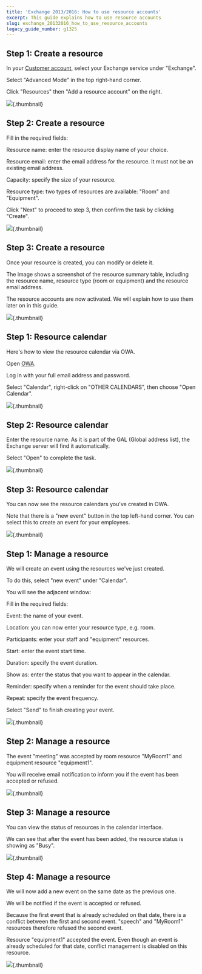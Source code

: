 ```yaml
---
title: 'Exchange 2013/2016: How to use resource accounts'
excerpt: This guide explains how to use resource accounts
slug: exchange_20132016_how_to_use_resource_accounts
legacy_guide_number: g1325
---
```



## Step 1: Create a resource
In your [Customer account](https://www.ovh.com/manager/web/login.html), select your Exchange service under "Exchange".

Select "Advanced Mode" in the top right-hand corner. 

Click "Resources" then "Add a resource account" on the right.

![](images/img_1346.jpg){.thumbnail}


## Step 2: Create a resource
Fill in the required fields:

Resource name: enter the resource display name of your choice.

Resource email: enter the email address for the resource.  It must not be an  existing email address.

Capacity: specify the size of your resource.

Resource type: two types of resources are available: "Room" and "Equipment".

Click "Next" to proceed to step 3, then confirm the task by clicking "Create".

![](images/img_1347.jpg){.thumbnail}


## Step 3: Create a resource
Once your resource is created, you can modify or delete it.

The image shows a screenshot of the resource summary table, including the resource name, resource type (room or equipment) and the resource email address.

The resource accounts are now activated. We will explain how to use them later on in this guide.

![](images/img_1348.jpg){.thumbnail}


## Step 1: Resource calendar
Here's how to view the resource calendar via OWA.

Open [OWA](https://ex.mail.ovh.net/owa/).

Log in with your full email address and password.

Select "Calendar", right-click on "OTHER CALENDARS", then choose "Open Calendar".

![](images/img_1349.jpg){.thumbnail}


## Step 2: Resource calendar
Enter the resource name. As it is part of the GAL (Global address list), the Exchange server will find it automatically.

Select "Open" to complete the task.

![](images/img_1350.jpg){.thumbnail}


## Step 3: Resource calendar
You can now see the resource calendars you've created in OWA.

Note that there is a "new event" button in the top left-hand corner. You can select this to create an event for your employees.

![](images/img_1351.jpg){.thumbnail}


## Step 1: Manage a resource
We will create an event using the resources we've just created.

To do this, select "new event" under "Calendar".

You will see the adjacent window:

Fill in the required fields:

Event: the name of your event.

Location: you can now enter your resource type, e.g. room.

Participants: enter your staff and "equipment" resources.

Start: enter the event start time.

Duration: specify the event duration.

Show as: enter the status that you want to appear in the calendar.

Reminder: specify when a reminder for the event should take place.

Repeat: specify the event frequency.

Select "Send" to finish creating your event.

![](images/img_1352.jpg){.thumbnail}


## Step 2: Manage a resource
The event "meeting" was accepted by room resource "MyRoom1" and equipment resource "equipment1".

You will receive email notification to inform you if the event has been accepted or refused.

![](images/img_1356.jpg){.thumbnail}


## Step 3: Manage a resource
You can view the status of resources in the calendar interface.

We can see that after the event has been added, the resource status is showing as "Busy".

![](images/img_1357.jpg){.thumbnail}


## Step 4: Manage a resource
We will now add a new event on the same date as the previous one.

We will be notified if the event is accepted or refused.

Because the first event that is already scheduled on that date, there is a conflict between the first and second event. "speech" and "MyRoom1" resources therefore refused the second event.

Resource "equipment1" accepted the event.
Even though an event is already scheduled for that date, conflict management is disabled on this resource.

![](images/img_1358.jpg){.thumbnail}

